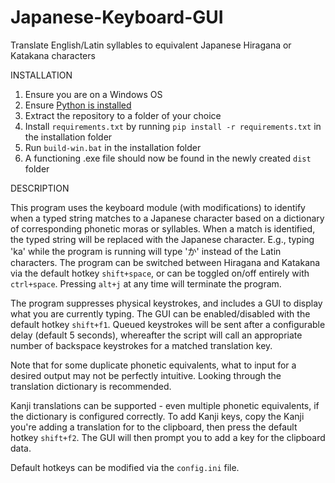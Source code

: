 # Japanese-Keyboard-GUI
Translate English/Latin syllables to equivalent Japanese Hiragana or Katakana characters

INSTALLATION
1. Ensure you are on a Windows OS
2. Ensure [Python is installed]([url](https://www.python.org/downloads))
3. Extract the repository to a folder of your choice
4. Install `requirements.txt` by running `pip install -r requirements.txt` in the installation folder 
5. Run `build-win.bat` in the installation folder
6. A functioning .exe file should now be found in the newly created `dist` folder

DESCRIPTION

This program uses the keyboard module (with modifications) to identify when a typed string matches to a Japanese character based on a dictionary of corresponding phonetic moras or syllables. When a match is identified, the typed string will be replaced with the Japanese character. E.g., typing 'ka' while the program is running will type 'か' instead of the Latin characters. The program can be switched between Hiragana and Katakana via the default hotkey `shift+space`, or can be toggled on/off entirely with `ctrl+space`. Pressing `alt+j` at any time will terminate the program. 

The program suppresses physical keystrokes, and includes a GUI to display what you are currently typing. The GUI can be enabled/disabled with the default hotkey `shift+f1`. Queued keystrokes will be sent after a configurable delay (default 5 seconds), whereafter the script will call an appropriate number of backspace keystrokes for a matched translation key.

Note that for some duplicate phonetic equivalents, what to input for a desired output may not be perfectly intuitive. Looking through the translation dictionary is recommended. 

Kanji translations can be supported - even multiple phonetic equivalents, if the dictionary is configured correctly. To add Kanji keys, copy the Kanji you're adding a translation for to the clipboard, then press the default hotkey `shift+f2`. The GUI will then prompt you to add a key for the clipboard data.

Default hotkeys can be modified via the `config.ini` file.

